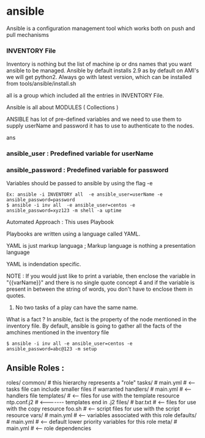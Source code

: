 # ansible

Ansible is a configuration management tool which works both on push and pull mechanisms

### INVENTORY File
 Inventory is nothing but the list of machine ip or dns names that you want ansible to be managed.
Ansible by default installs 2.9 as by default on AMI's we will get python2. Always go with latest version, which can be installed from tools/ansible/install.sh

all is a group which included all the entries in INVENTORY File.

Ansible is all about MODULES ( Collections )

ANSIBLE has lot of pre-defined variables and we need to use them to supply userName and password it has to use to authenticate to the nodes.

ans
### ansible_user     : Predefined variable for userName 
### ansible_password : Predefined variable for password  

Variables should be passed to ansible by using the flag -e

    Ex: ansible -i INVENTORY all  -e ansible_user=userName -e ansible_password=password 
    $ ansible -i inv all  -e ansible_user=centos -e ansible_password=xyz123 -m shell -a uptime

Automated Approach : This uses Playbook

Playbooks are written using a language called YAML.

YAML is just  markup languaga ; Markup language is nothing a presentation language

YAML is indendation specific.

NOTE : If you would just like to print a variable, then enclose the variable in "{{varName}}" and there is no single quote concept 4 and if the variable is present in between the string of words, you don't have to enclose them in quotes.

1) No two tasks of a play can have the same name.

What is a fact ?
In ansible, fact is the property of the node mentioned in the inventory file. By default, ansible is going to gather all the facts of the amchines mentioned in the inventory file

    $ ansible -i inv all -e ansible_user=centos -e ansible_password=abc@123 -m setup

Ansible Roles :
-------------

roles/
    common/               # this hierarchy represents a "role"
        tasks/            #
            main.yml      #  <-- tasks file can include smaller files if warranted
        handlers/         #
            main.yml      #  <-- handlers file
        templates/        #  <-- files for use with the template resource
            ntp.conf.j2   #  <------- templates end in .j2
        files/            #
            bar.txt       #  <-- files for use with the copy resource
            foo.sh        #  <-- script files for use with the script resource
        vars/             #
            main.yml      #  <-- variables associated with this role
        defaults/         #
            main.yml      #  <-- default lower priority variables for this role
        meta/             #
            main.yml      #  <-- role dependencies